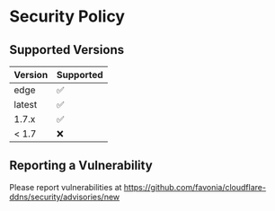 # Security Policy

## Supported Versions

| Version | Supported          |
| ------- | ------------------ |
| edge    | :white_check_mark: |
| latest  | :white_check_mark: |
| 1.7.x   | :white_check_mark: |
| < 1.7   | :x:                |

## Reporting a Vulnerability

Please report vulnerabilities at <https://github.com/favonia/cloudflare-ddns/security/advisories/new>
